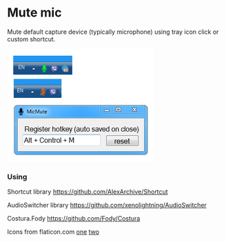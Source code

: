 # Mute mic

Mute default capture device (typically microphone) using tray icon click or custom shortcut.

![Image](img.png?raw=true "Image")

### Using

Shortcut library https://github.com/AlexArchive/Shortcut

AudioSwitcher library https://github.com/xenolightning/AudioSwitcher

Costura.Fody https://github.com/Fody/Costura

Icons from  flaticon.com [one](https://www.flaticon.com/free-icon/microphone-black-shape_25682#term=mic&page=1&position=1 "one") [two](https://www.flaticon.com/free-icon/microphone-off_25632#term=mic&page=1&position=3 "two")


